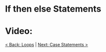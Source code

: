 # If then else Statements

# Video:

[< Back: Loops](https://sxcdennis.github.io/basic-shell-scripting/Loops "Loops") | [Next: Case Statements >](https://sxcdennis.github.io/basic-shell-scripting/Case%20Statements "Case Statements")
